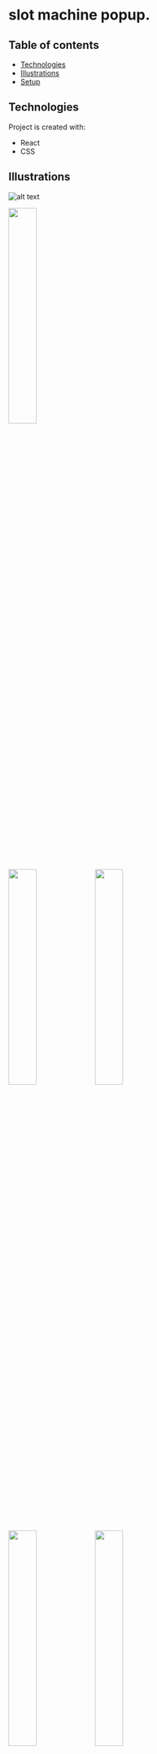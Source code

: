 # slot machine popup.

## Table of contents
* [Technologies](#technologies)
* [Illustrations](#illustrations)
* [Setup](#setup)

## Technologies
Project is created with:
- React
- CSS

## Illustrations

![alt text](https://github.com/georginapuig/slot-machine-poopup/blob/master/src/images/1.png)

<p float="left">
  <img src="https://github.com/georginapuig/slot-machine-poopup/blob/master/src/images/6.png" width="33%" />
</p>

<p float="left">
  <img src="https://github.com/georginapuig/slot-machine-poopup/blob/master/src/images/2.png" width="33%" />
  <img src="https://github.com/georginapuig/slot-machine-poopup/blob/master/src/images/3.png" width="33%" />
</p>

<p float="left">
  <img src="https://github.com/georginapuig/slot-machine-poopup/blob/master/src/images/4.png" width="33%" />
  <img src="https://github.com/georginapuig/slot-machine-poopup/blob/master/src/images/5.png" width="33%" />
</p>

## Setup

```bash
npm install
```

To start

```bash
npm start
```

